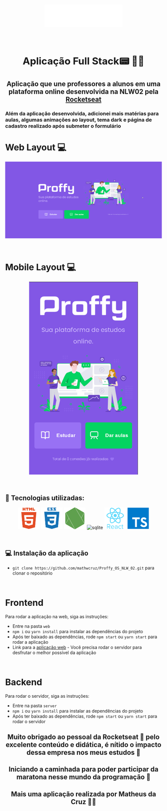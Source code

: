 <h1 align="center">
  <img src="./web/src/assets/images/logo.svg" alt="Logo do Proffy" width="250">
</h1>

<br>

## **<h2 align="center">Aplicação Full Stack📟 👨‍💻</h2>**

## <p><h2 align="center">Aplicação que une professores a alunos em uma plataforma online desenvolvida na NLW02 pela [Rocketseat](https://app.rocketseat.com.br/dashboard)</h2> </p>

<h3>Além da aplicação desenvolvida, adicionei mais matérias para aulas, algumas animações ao layout, tema dark e página de cadastro realizado após submeter o formulário</h3>

# **Web Layout** 💻

<p align="center">
  <img src="./.github/demonstration-web.gif" width="1400px"/>
</p>

<br>

# **Mobile Layout** 💻

<p align="center">
  <img src="./.github/demonstration-mobile.gif" width="350px"/>
</p>

<br>

## 🚀 Tecnologias utilizadas:

<p align="center">
<img src="https://github.com/devicons/devicon/blob/master/icons/html5/html5-plain-wordmark.svg" alt="html5"  width="70" height="70"/>
<img src="https://github.com/devicons/devicon/blob/master/icons/css3/css3-plain-wordmark.svg" alt="css3" width="70" height="70"/>
<img src="https://github.com/devicons/devicon/blob/master/icons/nodejs/nodejs-plain.svg" alt="node" width="70" height="70"/>
<img src="https://upload.wikimedia.org/wikipedia/commons/thumb/9/97/Sqlite-square-icon.svg/1200px-Sqlite-square-icon.svg.png" alt="sqlite" width="70" height="70"/>
<img src="https://github.com/devicons/devicon/blob/master/icons/react/react-original-wordmark.svg" alt="react" width="70" height="70"/>
<img src="https://github.com/devicons/devicon/blob/master/icons/typescript/typescript-original.svg" alt="typescript" width="70" height="70"/>
</p>

<br>

## 💻 Instalação da aplicação
- `git clone https://github.com/mathwcruz/Proffy_OS_NLW_02.git` para clonar o repositório

<br>

# Frontend
Para rodar a aplicação na web, siga as instruções:
- Entre na pasta `web` 
- `npm i` ou `yarn install` para instalar as dependências do projeto
- Após ter baixado as dependências, rode `npm start` ou `yarn start` para rodar a aplicação
- Link para a [aplicação web](https://proffy-matheus-cruz.netlify.app/) - Você precisa rodar o servidor para desfrutar o melhor possível da aplicação

<br>

# Backend
Para rodar o servidor, siga as instruções:
- Entre na pasta `server`
- `npm i` ou `yarn install` para instalar as dependências do projeto
- Após ter baixado as dependências, rode `npm start` ou `yarn start` para rodar o servidor


## **<p align="center">Muito obrigado ao pessoal da Rocketseat 🚀 pelo excelente conteúdo e didática, é nítido o impacto dessa empresa nos meus estudos 🙂</p>**

## **<p align="center">Iniciando a caminhada para poder participar da maratona nesse mundo da programação 🏃‍</p>**

### <p> <h2 align="center"> Mais uma aplicação realizada por Matheus da Cruz 👨‍💻 </h2> </p>

